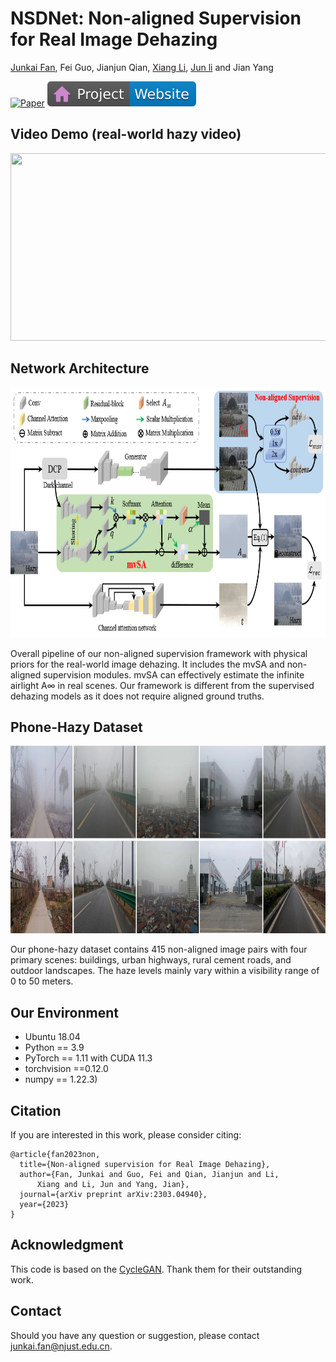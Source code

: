 # NSDNet: Non-aligned Supervision for Real Image Dehazing

[Junkai Fan](https://fanjunkai1.github.io/), Fei Guo, Jianjun Qian, [Xiang Li](http://implus.github.io/), [Jun li](https://sites.google.com/view/junlineu/) and Jian Yang

[![Paper](https://img.shields.io/badge/arXiv-PDF-b31b1b)](https://arxiv.org/pdf/2303.04940v4.pdf)
[![Website](figs/badge-website.svg)](https://fanjunkai1.github.io/projectpage/NSDNet/index.html)

## Video Demo (real-world hazy video)

<img src = "figs/demo.gif" width='800' height='300'>


## Network Architecture

<img src = "figs/framework.png" width='800' height='400'>

Overall pipeline of our non-aligned supervision framework with physical priors for the real-world image dehazing. It includes the mvSA and non-aligned supervision modules. mvSA can effectively estimate the infinite airlight A∞ in real scenes. 
Our framework is different from the supervised dehazing models as it does not require aligned ground truths.



## Phone-Hazy Dataset

<img src = "figs/phone-hazy.png" width='800' height='300'>

Our phone-hazy dataset contains 415 non-aligned image pairs with four primary scenes: buildings, urban highways, rural cement roads, and outdoor landscapes. The haze levels mainly vary within a visibility range of 0 to 50 meters.

## Our Environment
- Ubuntu 18.04
- Python == 3.9
- PyTorch == 1.11 with CUDA 11.3
- torchvision ==0.12.0
- numpy == 1.22.3)

## Citation
If you are interested in this work, please consider citing:

    @article{fan2023non,
      title={Non-aligned supervision for Real Image Dehazing},
      author={Fan, Junkai and Guo, Fei and Qian, Jianjun and Li, 
          Xiang and Li, Jun and Yang, Jian},
      journal={arXiv preprint arXiv:2303.04940},
      year={2023}
    }

## Acknowledgment
This code is based on the [CycleGAN](https://github.com/junyanz/pytorch-CycleGAN-and-pix2pix). Thank them for their outstanding work.

## Contact
Should you have any question or suggestion, please contact junkai.fan@njust.edu.cn.
